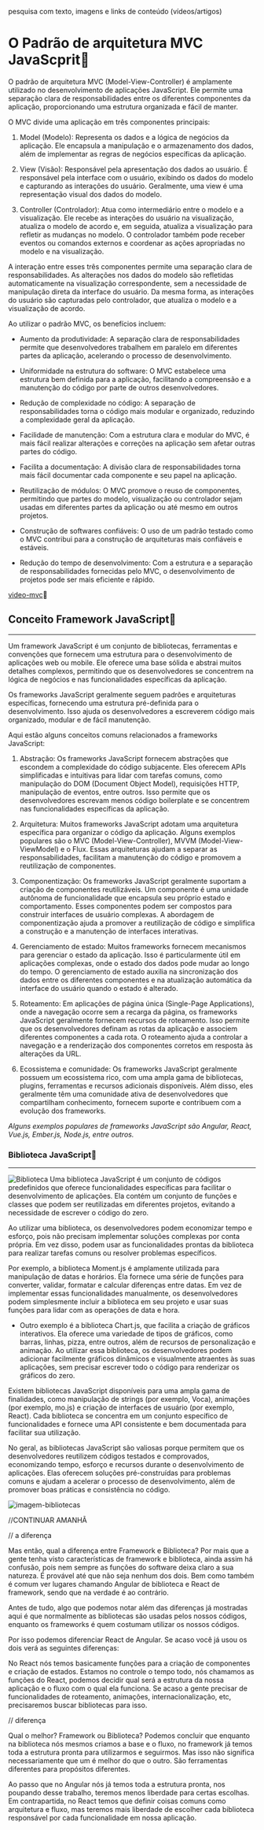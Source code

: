 pesquisa com texto, imagens e links de conteúdo (vídeos/artigos)



# **O Padrão de arquitetura MVC JavaScprit🔗**

O padrão de arquitetura MVC (Model-View-Controller) é amplamente utilizado no desenvolvimento de aplicações JavaScript. Ele permite uma separação clara de responsabilidades entre os diferentes componentes da aplicação, proporcionando uma estrutura organizada e fácil de manter.

O MVC divide uma aplicação em três componentes principais:

1. Model (Modelo): Representa os dados e a lógica de negócios da aplicação. Ele encapsula a manipulação e o armazenamento dos dados, além de implementar as regras de negócios específicas da aplicação.

2. View (Visão): Responsável pela apresentação dos dados ao usuário. É responsável pela interface com o usuário, exibindo os dados do modelo e capturando as interações do usuário. Geralmente, uma view é uma representação visual dos dados do modelo.

3. Controller (Controlador): Atua como intermediário entre o modelo e a visualização. Ele recebe as interações do usuário na visualização, atualiza o modelo de acordo e, em seguida, atualiza a visualização para refletir as mudanças no modelo. O controlador também pode receber eventos ou comandos externos e coordenar as ações apropriadas no modelo e na visualização.

A interação entre esses três componentes permite uma separação clara de responsabilidades. As alterações nos dados do modelo são refletidas automaticamente na visualização correspondente, sem a necessidade de manipulação direta da interface do usuário. Da mesma forma, as interações do usuário são capturadas pelo controlador, que atualiza o modelo e a visualização de acordo.

Ao utilizar o padrão MVC, os benefícios incluem:

- Aumento da produtividade: A separação clara de responsabilidades permite que desenvolvedores trabalhem em paralelo em diferentes partes da aplicação, acelerando o processo de desenvolvimento.

- Uniformidade na estrutura do software: O MVC estabelece uma estrutura bem definida para a aplicação, facilitando a compreensão e a manutenção do código por parte de outros desenvolvedores.

- Redução de complexidade no código: A separação de responsabilidades torna o código mais modular e organizado, reduzindo a complexidade geral da aplicação.

- Facilidade de manutenção: Com a estrutura clara e modular do MVC, é mais fácil realizar alterações e correções na aplicação sem afetar outras partes do código.

- Facilita a documentação: A divisão clara de responsabilidades torna mais fácil documentar cada componente e seu papel na aplicação.

- Reutilização de módulos: O MVC promove o reuso de componentes, permitindo que partes do modelo, visualização ou controlador sejam usadas em diferentes partes da aplicação ou até mesmo em outros projetos.

- Construção de softwares confiáveis: O uso de um padrão testado como o MVC contribui para a construção de arquiteturas mais confiáveis e estáveis.

- Redução do tempo de desenvolvimento: Com a estrutura e a separação de responsabilidades fornecidas pelo MVC, o desenvolvimento de projetos pode ser mais eficiente e rápido.

[video-mvc](https://youtu.be/jyTNhT67ZyY)🎥

 


## **Conceito Framework JavaScript🔗**
****
Um framework JavaScript é um conjunto de bibliotecas, ferramentas e convenções que fornecem uma estrutura para o desenvolvimento de aplicações web ou mobile. Ele oferece uma base sólida e abstrai muitos detalhes complexos, permitindo que os desenvolvedores se concentrem na lógica de negócios e nas funcionalidades específicas da aplicação.

Os frameworks JavaScript geralmente seguem padrões e arquiteturas específicas, fornecendo uma estrutura pré-definida para o desenvolvimento. Isso ajuda os desenvolvedores a escreverem código mais organizado, modular e de fácil manutenção.

Aqui estão alguns conceitos comuns relacionados a frameworks JavaScript:

1. Abstração: Os frameworks JavaScript fornecem abstrações que escondem a complexidade do código subjacente. Eles oferecem APIs simplificadas e intuitivas para lidar com tarefas comuns, como manipulação do DOM (Document Object Model), requisições HTTP, manipulação de eventos, entre outros. Isso permite que os desenvolvedores escrevam menos código boilerplate e se concentrem nas funcionalidades específicas da aplicação.

2. Arquitetura: Muitos frameworks JavaScript adotam uma arquitetura específica para organizar o código da aplicação. Alguns exemplos populares são o MVC (Model-View-Controller), MVVM (Model-View-ViewModel) e o Flux. Essas arquiteturas ajudam a separar as responsabilidades, facilitam a manutenção do código e promovem a reutilização de componentes.

3. Componentização: Os frameworks JavaScript geralmente suportam a criação de componentes reutilizáveis. Um componente é uma unidade autônoma de funcionalidade que encapsula seu próprio estado e comportamento. Esses componentes podem ser compostos para construir interfaces de usuário complexas. A abordagem de componentização ajuda a promover a reutilização de código e simplifica a construção e a manutenção de interfaces interativas.

3. Gerenciamento de estado: Muitos frameworks fornecem mecanismos para gerenciar o estado da aplicação. Isso é particularmente útil em aplicações complexas, onde o estado dos dados pode mudar ao longo do tempo. O gerenciamento de estado auxilia na sincronização dos dados entre os diferentes componentes e na atualização automática da interface do usuário quando o estado é alterado.

4. Roteamento: Em aplicações de página única (Single-Page Applications), onde a navegação ocorre sem a recarga da página, os frameworks JavaScript geralmente fornecem recursos de roteamento. Isso permite que os desenvolvedores definam as rotas da aplicação e associem diferentes componentes a cada rota. O roteamento ajuda a controlar a navegação e a renderização dos componentes corretos em resposta às alterações da URL.

5. Ecossistema e comunidade: Os frameworks JavaScript geralmente possuem um ecossistema rico, com uma ampla gama de bibliotecas, plugins, ferramentas e recursos adicionais disponíveis. Além disso, eles geralmente têm uma comunidade ativa de desenvolvedores que compartilham conhecimento, fornecem suporte e contribuem com a evolução dos frameworks.

_Alguns exemplos populares de frameworks JavaScript são Angular, React, Vue.js, Ember.js, Node.js, entre outros._



### **Biblioteca JavaScript🔗**
*****

![Biblioteca](https://www.lavalldegallinera.org/wp-content/uploads/2022/08/Las-bibliotecas-publicas-no-paran-de-evolucionar-para-ofrecer-un-mejor-servicio-basado-en-la-necesidad-y-en-la-utilidad-1-1000x500.jpg)
Uma biblioteca JavaScript é um conjunto de códigos predefinidos que oferece funcionalidades específicas para facilitar o desenvolvimento de aplicações. Ela contém um conjunto de funções e classes que podem ser reutilizadas em diferentes projetos, evitando a necessidade de escrever o código do zero.

Ao utilizar uma biblioteca, os desenvolvedores podem economizar tempo e esforço, pois não precisam implementar soluções complexas por conta própria. Em vez disso, podem usar as funcionalidades prontas da biblioteca para realizar tarefas comuns ou resolver problemas específicos.

Por exemplo, a biblioteca Moment.js é amplamente utilizada para manipulação de datas e horários. Ela fornece uma série de funções para converter, validar, formatar e calcular diferenças entre datas. Em vez de implementar essas funcionalidades manualmente, os desenvolvedores podem simplesmente incluir a biblioteca em seu projeto e usar suas funções para lidar com as operações de data e hora.

- Outro exemplo é a biblioteca Chart.js, que facilita a criação de gráficos interativos. Ela oferece uma variedade de tipos de gráficos, como barras, linhas, pizza, entre outros, além de recursos de personalização e animação. Ao utilizar essa biblioteca, os desenvolvedores podem adicionar facilmente gráficos dinâmicos e visualmente atraentes às suas aplicações, sem precisar escrever todo o código para renderizar os gráficos do zero.

Existem bibliotecas JavaScript disponíveis para uma ampla gama de finalidades, como manipulação de strings (por exemplo, Voca), animações (por exemplo, mo.js) e criação de interfaces de usuário (por exemplo, React). Cada biblioteca se concentra em um conjunto específico de funcionalidades e fornece uma API consistente e bem documentada para facilitar sua utilização.

No geral, as bibliotecas JavaScript são valiosas porque permitem que os desenvolvedores reutilizem códigos testados e comprovados, economizando tempo, esforço e recursos durante o desenvolvimento de aplicações. Elas oferecem soluções pré-construídas para problemas comuns e ajudam a acelerar o processo de desenvolvimento, além de promover boas práticas e consistência no código.

![imagem-bibliotecas](https://afedigi.com/wp-content/uploads/2022/09/javascript-frameworks.png)






//CONTINUAR AMANHÃ



// a diferença

Mas então, qual a diferença entre Framework e Biblioteca?
Por mais que a gente tenha visto características de framework e biblioteca, ainda assim há confusão, pois nem sempre as funções do software deixa claro a sua natureza. É provável até que não seja nenhum dos dois. Bem como também é comum ver lugares chamando Angular de biblioteca e React de framework, sendo que na verdade é ao contrário.

Antes de tudo, algo que podemos notar além das diferenças já mostradas aqui é que normalmente as bibliotecas são usadas pelos nossos códigos, enquanto os frameworks é quem costumam utilizar os nossos códigos.

Por isso podemos diferenciar React de Angular. Se acaso você já usou os dois verá as seguintes diferenças:

No React nós temos basicamente funções para a criação de componentes e criação de estados. Estamos no controle o tempo todo, nós chamamos as funções do React, podemos decidir qual será a estrutura da nossa aplicação e o fluxo com o qual ela funciona. Se acaso a gente precisar de funcionalidades de roteamento, animações, internacionalização, etc, precisaremos buscar bibliotecas para isso.


// diferença

Qual o melhor? Framework ou Biblioteca?
Podemos concluir que enquanto na biblioteca nós mesmos criamos a base e o fluxo, no framework já temos toda a estrutura pronta para utilizarmos e seguirmos. Mas isso não significa necessariamente que um é melhor do que o outro. São ferramentas diferentes para propósitos diferentes.

Ao passo que no Angular nós já temos toda a estrutura pronta, nos poupando desse trabalho, teremos menos liberdade para certas escolhas. Em contrapartida, no React temos que definir coisas comuns como arquitetura e fluxo, mas teremos mais liberdade de escolher cada biblioteca responsável por cada funcionalidade em nossa aplicação.